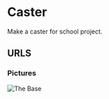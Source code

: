 # Caster

Make a caster for school project.

##  URLS


### Pictures

![The Base](PicturesFortheCaster/Base.png)
